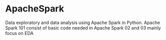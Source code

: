 # ApacheSpark
Data exploratory and data analysis using Apache Spark in Python. 
Apache Spark 101 consist of basic code needed in 
Apache Spark 02 and 03 mainly focus on EDA 
